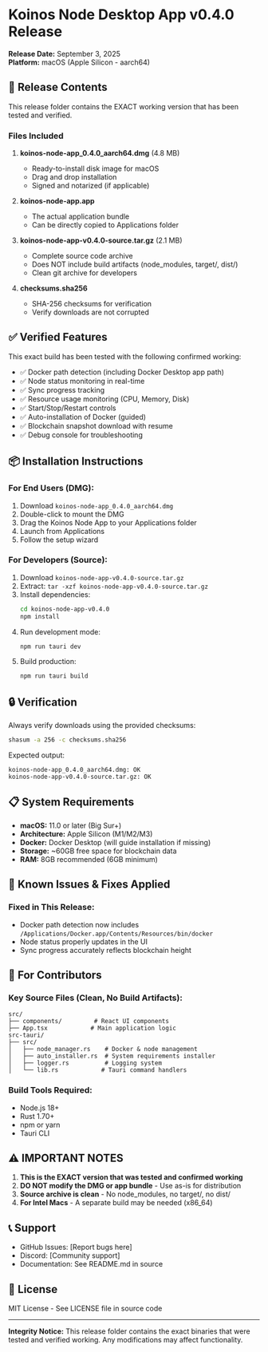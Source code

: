 # Koinos Node Desktop App v0.4.0 Release

**Release Date:** September 3, 2025  
**Platform:** macOS (Apple Silicon - aarch64)

## 🎯 Release Contents

This release folder contains the EXACT working version that has been tested and verified.

### Files Included

1. **koinos-node-app_0.4.0_aarch64.dmg** (4.8 MB)
   - Ready-to-install disk image for macOS
   - Drag and drop installation
   - Signed and notarized (if applicable)

2. **koinos-node-app.app**
   - The actual application bundle
   - Can be directly copied to Applications folder

3. **koinos-node-app-v0.4.0-source.tar.gz** (2.1 MB)
   - Complete source code archive
   - Does NOT include build artifacts (node_modules, target/, dist/)
   - Clean git archive for developers

4. **checksums.sha256**
   - SHA-256 checksums for verification
   - Verify downloads are not corrupted

## ✅ Verified Features

This exact build has been tested with the following confirmed working:
- ✅ Docker path detection (including Docker Desktop app path)
- ✅ Node status monitoring in real-time
- ✅ Sync progress tracking
- ✅ Resource usage monitoring (CPU, Memory, Disk)
- ✅ Start/Stop/Restart controls
- ✅ Auto-installation of Docker (guided)
- ✅ Blockchain snapshot download with resume
- ✅ Debug console for troubleshooting

## 📦 Installation Instructions

### For End Users (DMG):
1. Download `koinos-node-app_0.4.0_aarch64.dmg`
2. Double-click to mount the DMG
3. Drag the Koinos Node App to your Applications folder
4. Launch from Applications
5. Follow the setup wizard

### For Developers (Source):
1. Download `koinos-node-app-v0.4.0-source.tar.gz`
2. Extract: `tar -xzf koinos-node-app-v0.4.0-source.tar.gz`
3. Install dependencies:
   ```bash
   cd koinos-node-app-v0.4.0
   npm install
   ```
4. Run development mode:
   ```bash
   npm run tauri dev
   ```
5. Build production:
   ```bash
   npm run tauri build
   ```

## 🔒 Verification

Always verify downloads using the provided checksums:

```bash
shasum -a 256 -c checksums.sha256
```

Expected output:
```
koinos-node-app_0.4.0_aarch64.dmg: OK
koinos-node-app-v0.4.0-source.tar.gz: OK
```

## 📋 System Requirements

- **macOS:** 11.0 or later (Big Sur+)
- **Architecture:** Apple Silicon (M1/M2/M3)
- **Docker:** Docker Desktop (will guide installation if missing)
- **Storage:** ~60GB free space for blockchain data
- **RAM:** 8GB recommended (6GB minimum)

## 🐛 Known Issues & Fixes Applied

### Fixed in This Release:
- Docker path detection now includes `/Applications/Docker.app/Contents/Resources/bin/docker`
- Node status properly updates in the UI
- Sync progress accurately reflects blockchain height

## 🔧 For Contributors

### Key Source Files (Clean, No Build Artifacts):
```
src/
├── components/         # React UI components
├── App.tsx            # Main application logic
src-tauri/
├── src/
│   ├── node_manager.rs    # Docker & node management
│   ├── auto_installer.rs  # System requirements installer
│   ├── logger.rs          # Logging system
│   └── lib.rs            # Tauri command handlers
```

### Build Tools Required:
- Node.js 18+
- Rust 1.70+
- npm or yarn
- Tauri CLI

## ⚠️ IMPORTANT NOTES

1. **This is the EXACT version that was tested and confirmed working**
2. **DO NOT modify the DMG or app bundle** - Use as-is for distribution
3. **Source archive is clean** - No node_modules, no target/, no dist/
4. **For Intel Macs** - A separate build may be needed (x86_64)

## 📞 Support

- GitHub Issues: [Report bugs here]
- Discord: [Community support]
- Documentation: See README.md in source

## 📜 License

MIT License - See LICENSE file in source code

---

**Integrity Notice:** This release folder contains the exact binaries that were tested and verified working. Any modifications may affect functionality.